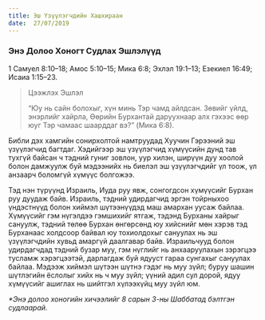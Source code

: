 ```yaml
---
title: Эш Үзүүлэгчдийн Хашхираан
date:  27/07/2019
---
```


### Энэ Долоо Хоногт Судлах Эшлэлүүд
1 Самуел 8:10–18; Амос 5:10–15; Мика 6:8; Эхлэл 19:1–13; Езекиел 16:49; Исаиа 1:15–23.

> <p>Цээжлэх Эшлэл</p>
> “Юу нь сайн болохыг, хүн минь Тэр чамд айлдсан. Зөвийг үйлд, энэрлийг хайрла, Өөрийн Бурхантай даруухнаар алх гэхээс өөр юуг Тэр чамаас шаарддаг вэ?” (Mика 6:8).

Библи дэх хамгийн сонирхолтой намтруудад Хуучин Гэрээний эш үзүүлэгчид багтдаг. Хэдийгээр эш үзүүлэгчид хүмүүсийн дунд тав тухгүй байсан ч тэдний гуниг зовлон, уур хилэн, ширүүн дуу хоолой болон дамжуулж буй мэдээнийх нь биелэл эш үзүүлэгчдийг үл тоож, үл анзаарч боломгүй хүмүүс болгожээ.

Тэд нэн түрүүнд Израиль, Иуда руу явж, сонгогдсон хүмүүсийг Бурхан руу дуудаж байв. Израиль, тэдний удирдагчид эргэн тойрныхоо үндэстнүүд болон хиймэл шүтээнүүдэд маш амархан уусаж байлаа. Хүмүүсийг гэм нүгэлдээ гэмшихийг ятгаж, тэдэнд Бурханы хайрыг сануулж, тэдний төлөө Бурхан өнгөрсөнд юу хийснийг мөн хэрэв тэд Бурханаас холдсоор байвал юу тохиолдохыг сануулах нь эш үзүүлэгчдийн хувьд амаргүй даалгавар байв. Израильчууд болон удирдагчдад тэдний бузар муу, гэм нүглийг нь анхааруулахын зэрэгцээ тусламж хэрэгцээтэй, дарлагдаж буй ядууст гараа сунгахыг сануулах байлаа. Мэдээж хиймэл шүтээн шүтнэ гэдэг нь муу зүйл; буруу шашин шүтлэгийн ёслолыг хийх нь ч муу зүйл; үүний адил сул дорой, ядуу хүмүүсийг ашиглах нь шийтгэл хүлээхүйц муу зүйл юм.

_*Энэ долоо хоногийн хичээлийг 8 сарын 3-ны Шаббатад бэлтгэн судлаарай._